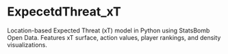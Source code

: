 # ExpecetdThreat_xT
Location-based Expected Threat (xT) model in Python using StatsBomb Open Data. Features xT surface, action values, player rankings, and density visualizations.
